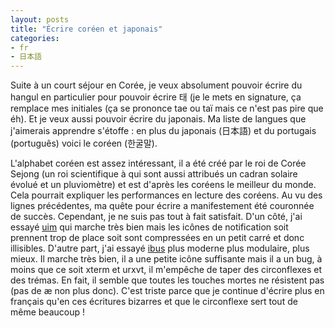 ```yaml
---
layout: posts
title: "Écrire coréen et japonais"
categories:
- fr
- 日本語
---
```


Suite à un court séjour en Corée, je veux absolument pouvoir écrire du hangul en particulier pour pouvoir écrire 태 (je le mets en signature, ça remplace mes initiales (ça se prononce tae ou taï mais ce n'est pas pire que éh). Et je veux aussi pouvoir écrire du japonais. Ma liste de langues que j'aimerais apprendre s'étoffe : en plus du japonais (日本語) et du portugais (português) voici le coréen (한굴말).

L'alphabet coréen est assez intéressant, il a été créé par le roi de Corée Sejong (un roi scientifique à qui sont aussi attribués un cadran solaire évolué et un pluviomètre) et est d'après les coréens le meilleur du monde. Cela pourrait expliquer les performances en lecture des coréens. Au vu des lignes précédentes, ma quête pour écrire a manifestement été couronnée de succès. Cependant, je ne suis pas tout à fait satisfait. D'un côté, j'ai essayé [uim](http://code.google.com/p/uim/) qui marche très bien mais les icônes de notification soit prennent trop de place soit sont compressées en un petit carré et donc illisibles. D'autre part, j'ai essayé [ibus](http://code.google.com/p/ibus/) plus moderne plus modulaire, plus mieux. Il marche très bien, il a une petite icône suffisante mais il a un bug, à moins que ce soit xterm et urxvt, il m'empêche de taper des circonflexes et des trémas. En fait, il semble que toutes les touches mortes ne résistent pas (pas de æ non plus donc). C'est triste parce que je continue d'écrire plus en français qu'en ces écritures bizarres et que le circonflexe sert tout de même beaucoup !
